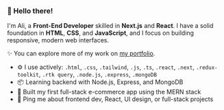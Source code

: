 ### 👋 Hello there!

I'm Ali, a **Front-End Developer** skilled in **Next.js** and **React**.
I have a solid foundation in **HTML**, **CSS**, and **JavaScript**, and I focus on building responsive, modern web interfaces.

✨ You can explore more of my work on <a href="https://ali-ahmed-sepia.vercel.app/" target="_blank" rel="noopener noreferrer">my portfolio</a>.

- ⚙️ I use actively: `.html`, `.css`, `.tailwind`, `.js`, `.ts`, `.react`, `.next`, `.redux-toolkit`, `.rtk query`, `.node.js`, `.express`, `.mongoDB`
- 📦 Learning backend with Node.js, Express, and MongoDB
- 🛒 Built my first full-stack e-commerce app using the MERN stack
- 💬 Ping me about frontend dev, React, UI design, or full-stack projects
